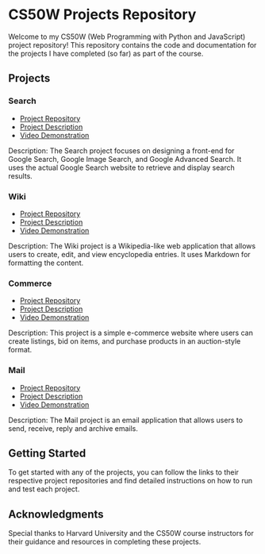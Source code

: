# CS50W Projects Repository

Welcome to my CS50W (Web Programming with Python and JavaScript) project repository! This repository contains the code and documentation for the projects I have completed (so far) as part of the course.

## Projects

### Search

- [Project Repository](https://github.com/l-gomes-ar/cs50w/search)
- [Project Description](https://cs50.harvard.edu/web/2020/projects/0/search/)
- [Video Demonstration](https://youtu.be/JBUrEUdOFzg?si=PZIq5_TqY2nBeWxX)

Description: The Search project focuses on designing a front-end for Google Search, Google Image Search, and Google Advanced Search. It uses the actual Google Search website to retrieve and display search results.

### Wiki

- [Project Repository](https://github.com/l-gomes-ar/cs50w/wiki)
- [Project Description](https://cs50.harvard.edu/web/2020/projects/1/wiki/)
- [Video Demonstration](https://youtu.be/WVqRmLr4tpc?si=eXN9j9NSMqYadExq)

Description: The Wiki project is a Wikipedia-like web application that allows users to create, edit, and view encyclopedia entries. It uses Markdown for formatting the content.

### Commerce

- [Project Repository](./commerce)
- [Project Description](https://cs50.harvard.edu/web/2020/projects/2/commerce/)
- [Video Demonstration](https://youtu.be/OQkQqU7Vq5M?si=aOzQLUB5qWs-dzrF)

Description: This project is a simple e-commerce website where users can create listings, bid on items, and purchase products in an auction-style format.

### Mail

- [Project Repository](https://github.com/l-gomes-ar/cs50w/mail)
- [Project Description](https://cs50.harvard.edu/web/2020/projects/3/mail/)
- [Video Demonstration](https://youtu.be/bC3yhfSSXVQ?si=b4aG_pVF10v0Pk95)

Description: The Mail project is an email application that allows users to send, receive, reply and archive emails.


## Getting Started

To get started with any of the projects, you can follow the links to their respective project repositories and find detailed instructions on how to run and test each project.


## Acknowledgments

Special thanks to Harvard University and the CS50W course instructors for their guidance and resources in completing these projects.
